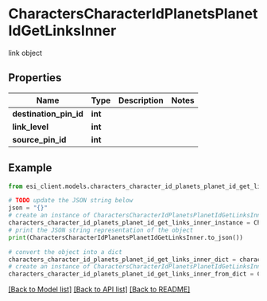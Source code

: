 # CharactersCharacterIdPlanetsPlanetIdGetLinksInner

link object

## Properties

Name | Type | Description | Notes
------------ | ------------- | ------------- | -------------
**destination_pin_id** | **int** |  | 
**link_level** | **int** |  | 
**source_pin_id** | **int** |  | 

## Example

```python
from esi_client.models.characters_character_id_planets_planet_id_get_links_inner import CharactersCharacterIdPlanetsPlanetIdGetLinksInner

# TODO update the JSON string below
json = "{}"
# create an instance of CharactersCharacterIdPlanetsPlanetIdGetLinksInner from a JSON string
characters_character_id_planets_planet_id_get_links_inner_instance = CharactersCharacterIdPlanetsPlanetIdGetLinksInner.from_json(json)
# print the JSON string representation of the object
print(CharactersCharacterIdPlanetsPlanetIdGetLinksInner.to_json())

# convert the object into a dict
characters_character_id_planets_planet_id_get_links_inner_dict = characters_character_id_planets_planet_id_get_links_inner_instance.to_dict()
# create an instance of CharactersCharacterIdPlanetsPlanetIdGetLinksInner from a dict
characters_character_id_planets_planet_id_get_links_inner_from_dict = CharactersCharacterIdPlanetsPlanetIdGetLinksInner.from_dict(characters_character_id_planets_planet_id_get_links_inner_dict)
```
[[Back to Model list]](../README.md#documentation-for-models) [[Back to API list]](../README.md#documentation-for-api-endpoints) [[Back to README]](../README.md)


